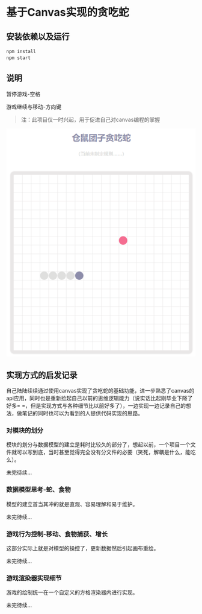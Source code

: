 # 基于Canvas实现的贪吃蛇
## 安装依赖以及运行
```js
npm install
npm start
```
## 说明
暂停游戏-空格

游戏继续与移动-方向键

> 注：此项目仅一时兴起，用于促进自己对canvas编程的掌握

![截图](./screenshot/screenshot-20220323-212350.png)

## 实现方式的启发记录
自己陆陆续续通过使用canvas实现了贪吃蛇的基础功能，进一步熟悉了canvas的api应用，同时也是重新捡起自己以前的思维逻辑能力（说实话比起刚毕业下降了好多= =，但是实现方式与各种细节比以前好多了），一边实现一边记录自己的想法，做笔记的同时也可以为看到的人提供代码实现的思路。
### 对模块的划分
模块的划分与数据模型的建立是耗时比较久的部分了，想起以前，一个项目一个文件就可以写到底，当时甚至觉得完全没有分文件的必要（笑死，解耦是什么，能吃么）。

未完待续...
### 数据模型思考-蛇、食物
模型的建立首当其冲的就是直观、容易理解和易于维护。

未完待续...
### 游戏行为控制-移动、食物捕获、增长
这部分实际上就是对模型的操控了，更新数据然后引起画布重绘。

未完待续...
### 游戏渲染器实现细节
游戏的绘制统一在一个自定义的方格渲染器内进行实现。

未完待续...